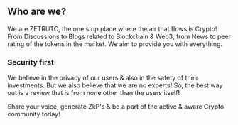 ## Who are we?

We are ZETRUTO, the one stop place where the air that flows is Crypto! 
From Discussions to Blogs related to Blockchain & Web3, from News to peer rating of the tokens in the market. 
We aim to provide you with everything.

### Security first

We believe in the privacy of our users & also in the safety of their investments. But we also believe that we are no experts! So, the best way out is a review that is from none other than the users itself!

Share your voice, generate ZkP's & be a part of the active & aware Crypto community today!

